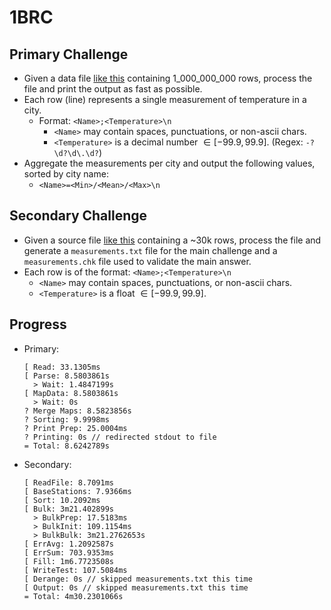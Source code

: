 # 1BRC

## Primary Challenge

* Given a data file [like this](./data/measurements.txt) containing 1_000_000_000 rows, process the file and print the output as fast as possible.
* Each row (line) represents a single measurement of temperature in a city.
  * Format: `<Name>;<Temperature>\n`
    * `<Name>` may contain spaces, punctuations, or non-ascii chars.
    * `<Temperature>` is a decimal number $\in [-99.9, 99.9]$. (Regex: `-?\d?\d\.\d?`)
* Aggregate the measurements per city and output the following values, sorted by city name:
  * `<Name>=<Min>/<Mean>/<Max>\n`


## Secondary Challenge

* Given a source file [like this](./data/weather_stations.csv) containing a ~30k rows, process the file and generate a `measurements.txt` file for the main challenge and a `measurements.chk` file used to validate the main answer.
* Each row is of the format: `<Name>;<Temperature>\n` 
  * `<Name>` may contain spaces, punctuations, or non-ascii chars.
  * `<Temperature>` is a float $\in [-99.9, 99.9]$.

## Progress

* Primary:
  ```
  [ Read: 33.1305ms
  [ Parse: 8.5803861s
    > Wait: 1.4847199s
  [ MapData: 8.5803861s
    > Wait: 0s
  ? Merge Maps: 8.5823856s
  ? Sorting: 9.9998ms
  ? Print Prep: 25.0004ms
  ? Printing: 0s // redirected stdout to file
  = Total: 8.6242789s
  ```
* Secondary:
  ```
  [ ReadFile: 8.7091ms
  [ BaseStations: 7.9366ms
  [ Sort: 10.2092ms
  [ Bulk: 3m21.402899s
    > BulkPrep: 17.5183ms
    > BulkInit: 109.1154ms
    > BulkBulk: 3m21.2762653s
  [ ErrAvg: 1.2092587s
  [ ErrSum: 703.9353ms
  [ Fill: 1m6.7723508s
  [ WriteTest: 107.5084ms
  [ Derange: 0s // skipped measurements.txt this time
  [ Output: 0s // skipped measurements.txt this time
  = Total: 4m30.2301066s
  ```